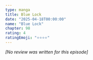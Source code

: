 ```yaml
---
type: manga
title: Blue Lock
date: "2025-04-18T00:00:00"
name: "Blue Lock"
chapter: 98
rating: 4
ratingEmoji: "⭐️⭐️⭐️⭐️"
---
```


_[No review was written for this episode]_